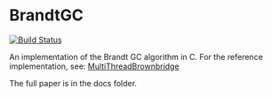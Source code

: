 BrandtGC
=========

[![Build Status](https://travis-ci.org/brick-lang/brandt-gc.svg?branch=master)](https://travis-ci.org/brick-lang/brandt-gc)

An implementation of the Brandt GC algorithm in C.
For the reference implementation, see: [MultiThreadBrownbridge](https://github.com/stevenrbrandt/MultiThreadBrownbridge)

The full paper is in the docs folder.

